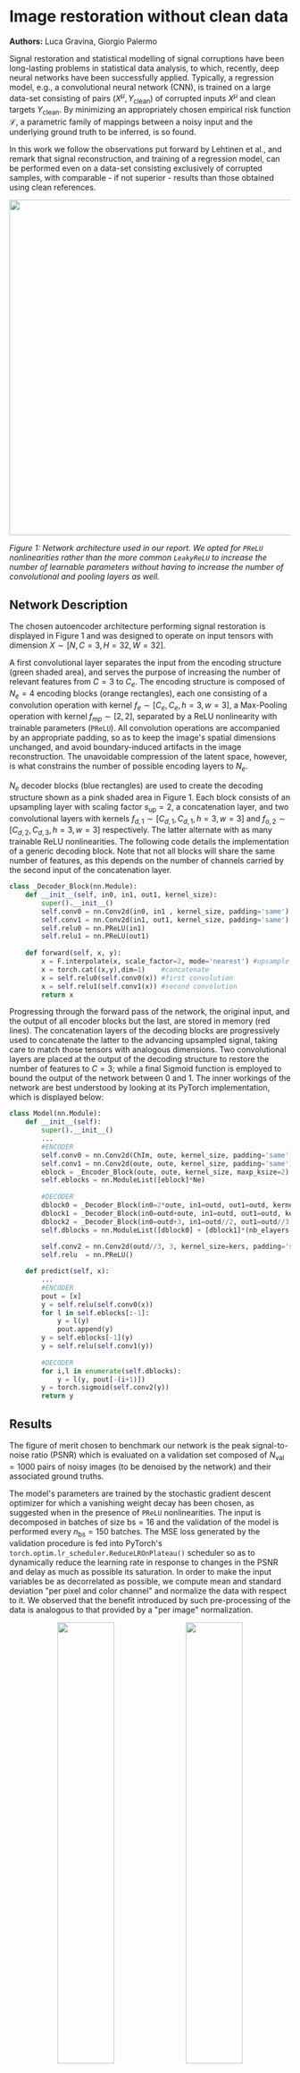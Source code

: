 <script src="https://cdn.jsdelivr.net/npm/mathjax@3/es5/tex-mml-chtml.js" async></script>

# Image restoration without clean data

**Authors:** Luca Gravina, Giorgio Palermo

Signal restoration and statistical modelling of signal corruptions have been long-lasting problems in statistical data analysis, to which, recently, deep neural networks have been successfully applied. Typically, a regression model, e.g., a convolutional neural network (CNN), is trained on a large data-set consisting of pairs $(X^\mu, Y_{\mathrm{clean}})$ of corrupted inputs $X^\mu$ and clean targets $Y_{\mathrm{clean}}$. By minimizing an appropriately chosen empirical risk function $\mathcal{L}$, a parametric family of mappings between a noisy input and the underlying ground truth to be inferred, is so found.

In this work we follow the observations put forward by Lehtinen et al., and remark that signal reconstruction, and training of a regression model, can be performed even on a data-set consisting exclusively of corrupted samples, with comparable - if not superior - results than those obtained using clean references.

<p align="center">
    <img src="./docs/Figures/fig_net_structure.png" width="600">
</p>

*Figure 1: Network architecture used in our report. We opted for `PReLU` nonlinearities rather than the more common `LeakyReLU` to increase the number of learnable parameters without having to increase the number of convolutional and pooling layers as well.*

## Network Description

The chosen autoencoder architecture performing signal restoration is displayed in Figure 1 and was designed to operate on input tensors with dimension $X \sim [N, C=3, H=32, W=32]$.

A first convolutional layer separates the input from the encoding structure (green shaded area), and serves the purpose of increasing the number of relevant features from $C=3$ to $C_e$. The encoding structure is composed of $N_e=4$ encoding blocks (orange rectangles), each one consisting of a convolution operation with kernel $f_e\sim[C_e, C_e, h=3, w=3]$, a Max-Pooling operation with kernel $f_{mp}\sim[2,2]$, separated by a ReLU nonlinearity with trainable parameters (`PReLU`). All convolution operations are accompanied by an appropriate padding, so as to keep the image's spatial dimensions unchanged, and avoid boundary-induced artifacts in the image reconstruction. The unavoidable compression of the latent space, however, is what constrains the number of possible encoding layers to $N_e$.

$N_e$ decoder blocks (blue rectangles) are used to create the decoding structure shown as a pink shaded area in Figure 1. Each block consists of an upsampling layer with scaling factor $s_{\mathrm{up}}=2$, a concatenation layer, and two convolutional layers with kernels $f_{d,1} \sim [C_{d,1}, C_{d,1}, h=3, w=3]$ and $f_{o,2} \sim [C_{d,2}, C_{d,3}, h=3, w=3]$ respectively. The latter alternate with as many trainable ReLU nonlinearities. The following code details the implementation of a generic decoding block. Note that not all blocks will share the same number of features, as this depends on the number of channels carried by the second input of the concatenation layer.

```python
class _Decoder_Block(nn.Module):
    def __init__(self, in0, in1, out1, kernel_size):
        super().__init__()
        self.conv0 = nn.Conv2d(in0, in1 , kernel_size, padding='same')
        self.conv1 = nn.Conv2d(in1, out1, kernel_size, padding='same')
        self.relu0 = nn.PReLU(in1)
        self.relu1 = nn.PReLU(out1)
        
    def forward(self, x, y):
        x = F.interpolate(x, scale_factor=2, mode='nearest') #upsample
        x = torch.cat((x,y),dim=1)    #concatenate
        x = self.relu0(self.conv0(x)) #first convolution 
        x = self.relu1(self.conv1(x)) #second convolution
        return x
```

Progressing through the forward pass of the network, the original input, and the output of all encoder blocks but the last, are stored in memory (red lines). The concatenation layers of the decoding blocks are progressively used to concatenate the latter to the advancing upsampled signal, taking care to match those tensors with analogous dimensions. Two convolutional layers are placed at the output of the decoding structure to restore the number of features to $C=3$; while a final Sigmoid function is employed to bound the output of the network between 0 and 1. The inner workings of the network are best understood by looking at its PyTorch implementation, which is displayed below:

```python
class Model(nn.Module):
    def __init__(self):
        super().__init__()
        ...
        #ENCODER
        self.conv0 = nn.Conv2d(ChIm, oute, kernel_size, padding='same')
        self.conv1 = nn.Conv2d(oute, oute, kernel_size, padding='same')
        eblock = _Encoder_Block(oute, oute, kernel_size, maxp_ksize=2)
        self.eblocks = nn.ModuleList([eblock]*Ne)
        
        #DECODER
        dblock0 = _Decoder_Block(in0=2*oute, in1=outd, out1=outd, kernel_size)
        dblock1 = _Decoder_Block(in0=outd+oute, in1=outd, out1=outd, kernel_size)
        dblock2 = _Decoder_Block(in0=outd+3, in1=outd//2, out1=outd//3, kernel_size)
        self.dblocks = nn.ModuleList([dblock0] + [dblock1]*(nb_elayers-2) + [dblock2])
        
        self.conv2 = nn.Conv2d(outd//3, 3, kernel_size=kers, padding='same')
        self.relu  = nn.PReLU()

    def predict(self, x):
        ...
        #ENCODER
        pout = [x]
        y = self.relu(self.conv0(x))
        for l in self.eblocks[:-1]:
            y = l(y)
            pout.append(y)
        y = self.eblocks[-1](y)
        y = self.relu(self.conv1(y))
        
        #DECODER
        for i,l in enumerate(self.dblocks):
            y = l(y, pout[-(i+1)])
        y = torch.sigmoid(self.conv2(y))
        return y
```

## Results

The figure of merit chosen to benchmark our network is the peak signal-to-noise ratio (PSNR) which is evaluated on a validation set composed of $N_{\mathrm{val}}=1000$ pairs of noisy images (to be denoised by the network) and their associated ground truths.

The model's parameters are trained by the stochastic gradient descent optimizer for which a vanishing weight decay has been chosen, as suggested when in the presence of `PReLU` nonlinearities. The input is decomposed in batches of size $\mathrm{bs}=16$ and the validation of the model is performed every $n_{\mathrm{bs}}=150$ batches. The MSE loss generated by the validation procedure is fed into PyTorch's `torch.optim.lr_scheduler.ReduceLROnPlateau()` scheduler so as to dynamically reduce the learning rate in response to changes in the PSNR and delay as much as possible its saturation. In order to make the input variables be as decorrelated as possible, we compute mean and standard deviation "per pixel and color channel" and normalize the data with respect to it. We observed that the benefit introduced by such pre-processing of the data is analogous to that provided by a "per image" normalization.

<div align="center">
<img src="./docs/Figures/PSNR_vs_cutoff.png" width="45%" />
<img src="./docs/Figures/PSNR_vs_oute.png" width="45%" />
</div>

*Figure 2: (left) PSNR evolution as a function of the number of processed images. The choice of using the number of images in the training set (instead of the more common number of epochs) as coordinate for the horizontal axis is motivated by the desire to compare the network's denoising capabilities when trained with datasets of different sizes.(right): Dependence of the PSNR's evolution on the number of features $C_e$ embedded within each encoding layer. In a regular scale, the above curves are analogous to those found by Lehtinen et al. apart from a lower PSNR which is most likely due to the reduced native image resolution (32×32 vs 256×256) and (consequently) shallower network.*

In Figure 2 we display the behaviour of the PSNR against the number of processed (possibly repeating, e.g, when epoch>1) images for different truncations of the training dataset. We observe that increasing the number of independent images beyond $\sim 4\times 10^3$ does not result in an increase in the PSNR: indeed, although more epochs are required when considering smaller datasets, identical precisions are reached upon processing a fixed, sufficiently large, number of images. For completeness, we performed data augmentation (rotations, color jittering and cropping) on the training dataset and evaluated the evolution of the PSNR over $N=150000$ independent samples. Curves identical to those presented above were found.

Noticeably, both the model's learning rate and its ultimate precision are influenced by the number of features $C_e$ embedded within each encoding block. In the native network we set $C_e=32$ as models with $\gtrsim 32$ features seem to perform almost identically.

<p align="center">
    <img src="./docs/Figures/noise2clean.png" width="400">
</p>

*Figure 4: Comparison of the PSNR's increase during training for clean and corrupted target references. As expected, no advantage is observed when training over clean references.*

We remark that values of $\mathrm{PSNR}\sim 25 \text{db}$ can be reached with the network in Figure 1. This is to be compared to the simpler network implemented below whose efficiency is limited to $\mathrm{PSNR}\sim 23 \text{db}$.

To conclude, we empirically verify our initial statement, that is, that a denoising network trained on a dataset composed exclusively of noisy samples is as performing as one trained over a dataset consisting of pairs of corrupted inputs, and clean targets. To do so, we split in half the validation set: the first half we use to train the model, the second for validation. The same model is then trained on 500 pairs of compromised images. Surely, in Figure 4 we are able to observe the equivalence in performance.

## Further Observations

On a quest to improve the network proposed in Figure 1 we considered networks containing batch normalization and dropout layers in different locations, and tested their effectiveness under different choices of parameters. No improvement was registered, we suppose, because of an insufficient depth of the network.

Although the weight's evolution rates across layers during training were not directly observed, we verified that no remarkable improvement is provided by a weight initialization different from PyTorch's native one.


# Image restoration from scratch

We have seen that signal restoration by machine learning can be performed even with a data-set consisting exclusively of corrupted samples; the only requirement being that each pair of samples in the data-set (training input and training target) explicates independent and identically distributed realizations of some noise model.

While the focus of the section above was the realization of a NN for reconstructing an image with the highest possible peak signal-to-noise ratio (PSNR) evaluated on a validation set composed of a noisy image (input) and its ground truth (target), here we focus on the custom implementation of each of the code blocks used to realize the above.

The simple sequential network shown in Figure 1, composed of two convolutional layers and two transposed convolution upsampling layers, is used to benchmark our implementation of the aforementioned functions. Rectified linear units (ReLU) are employed as nonlinearities between the inner layers, while a final Sigmoid function is employed, as in Report 1, to bound the output of the network within the interval [0,1].

<p align="center">
    <img src="./docs/Figures/fig_net_structure_simple.png" width="500">
</p>

*Figure 1: Simple sequential NN for noise-to-noise signal reconstruction.*

## (Transposed) Convolution Layer



A set of $N$ digital images $X^{\mu}$ ($\mu = 1,\dots, N$) of height $H$ and width $W$ can be represented as a tensor $(X^{\mu})_{mn}^{\alpha}$ with the indices $m \in [0, H-1], n\in [0, W-1]$ indicating pixel coordinates, $\alpha \in \{\text{R},\text{G}, \text{B}\}$ the color channel, and $\mu$ the selected sample.

The convolution operation of this tensor with the four-dimensional kernel $f^{\alpha\beta}_{ij}$ of size $h\times w$, $D$ features and $C$ output channels, is defined as:

$$Y_{mn}^{\beta} = (X \circledast f)_{\,mn}^{\beta} = \sum_{a}$$

with: $i\in[0, h-1]$, $j \in [0,w-1]$, $\beta\in[0,D-1]$.

Given a loss function $\mathcal{L}$ evaluated on the output of a convolution layer $(Y^{\alpha})_{kl}$, its derivative with respect to the convolution's input $(X^{\mu})_{mn}^{\alpha}$ and weights $f_{ij}^{\alpha\beta}$ is found to be:

$$
\frac{\partial\mathcal{L}}{\partial(X^{\mu})_{mn}^{\alpha}} = \sum_\beta\sum_{k,l} \frac{\partial\mathcal{L}}{\partial(Y^{\beta})_{kl}}f_{m-k, n-l}^{\alpha \beta} = \left(\frac{\partial\mathcal{L}}{\partial Y} \ast f\right)^\alpha_{mn}
$$

$$
\frac{\partial\mathcal{L}}{\partial f_{ij}^{\alpha\beta}} = \sum_\mu\sum_{i,j} \frac{\partial\mathcal{L}}{\partial(Y^{\beta})_{ij}}\ (X^{\mu})_{m+i, n+j}^{\alpha} = \left(\frac{\partial\mathcal{L}}{\partial\tilde{Y}} \circledast \tilde{X}\right)_{ij}^\alpha
$$

Here $\tilde{Y}$ and $\tilde{X}$ identify a transposition operation along the sample and channel dimensions of the four-dimensional tensors $(Y^{\beta})_{ij}$ and $(X^{\mu})_{mn}^{\alpha}$. The operation defined in the first equation is known as a *transposed convolution* and can be written for a general input tensor $(X^{\mu})_{mn}^{\alpha}$ and kernel $f_{ij}^{\alpha\beta}$ as:

$$
(Y^{\beta})_{mn} = (X \ast f)^{\beta}_{mn} = \sum_{\alpha} \sum_{i,j} f_{ij}^{\alpha\beta}\,(X^{\mu})_{m-i, n-j}^{\alpha}
$$

Having shown that all derivatives relevant to a (transposed) convolutional layer can be cast as convolutions and transposed convolutions themselves, two main points remain to be examined, namely: an efficient implementation of a (transposed) convolutional layer with arbitrary stride, padding, kernel size and dilation, and the effect of a non-unit stride on the derivative equations.

The former consists in reducing the problem to a single matrix multiplication via PyTorch's `fold` and `unfold` methods. Consider the convolution $Y = X\circledast f$ with kernel $f\sim[D,C,h,h]$. Within each sample image $X\sim[1,C,H,H]$, we identify all those $h\times h$ patches which contribute to the convolution's output via the Frobenius inner product, convert them into column arrays, and stack them row-wise. The presence of several input channels is accounted for by column-stacking patches overlapping along the channel dimension. The resulting flattened image is $X\leadsto X'_\mu\sim[1, h^2\,C, L]$, with:

$$
L = \left\lfloor\frac{H - 2\cdot\text{padding} - \text{dilation} \cdot (\text{kernel\_size}-1) -1 }{\text{stride}} +1 \right\rfloor^2
$$

The presence of multiple samples is accounted for by concatenating the first and last dimension of $X'$. Finally, $(X')^\mu \sim [NL, h^2\,C]$. At the same time, the kernel tensor is flattened along the last three dimensions so that $f \leadsto f' \sim [D, h^2\,C]$. The convolution operation can now be written as a simple matrix multiplication: $Y'_\mu = (X')^\mu \cdot {(f')^T}$ with $(Y')^\mu\sim[NL, D]$. Lastly, the output vector can be reshaped into the four dimensional tensor $Y:[N,D, \sqrt{L}, \sqrt{L}]$. Similarly, any transposed convolution operation $Z = Y \ast f$ can be reduced to the matrix multiplication $Z' = (Y')^\mu \cdot f'$ where $Z'$ is the flattened representation of the output $Z$ whose reshaping operations are carried out in reversed order with respect to the previous case.

Finally, non-unit strides can be easily integrated into the backward propagation by simply dilating the matrix $\partial L/\partial Y$ by $s=\text{stride}-1$. With a non-unit stride, the possibility of not covering the input map entirely arises. In such cases, the derivatives with respect to some of the input values have to be manually set to vanish.

## Module Class

Each of the four different types of layers (Convolution, Transposed Convolution, Sigmoid and ReLU) share the same structure implementing the forward and backward pass.

The weights and biases of each module, should there be any, are stored as instance variables in `module.weight` and `module.bias`, respectively, and are updated by the stochastic gradient descent (SGD) algorithm. The latter requires the derivative of a user-defined loss function with respect to the layer's weights and biases, which are evaluated at each step and stored into `module.d_weight` and `module.d_bias`.

Two methods are common to all modules: `forward` and `forward_and_vjp`.

The `forward` method takes as input a tensor, to which it applies a different transformation depending on the type of layer (see below), and returns the transformed tensor.

The `forward_and_vjp` method takes the same arguments as the `forward` method and returns a tuple, the first element of which is identical to the output of the `forward` method alone. The second element of this tuple, on the other hand, consists of the function handle `_vjp(torch.Tensor)` which, given the derivative of the loss function with respect to the output of the module, computes the derivative of the loss with respect to the module's input, parameters and bias, namely $\partial \mathcal{L}/\partial X^{(\ell)}$ and $\partial \mathcal{L}/\partial f^{(\ell)}$ and $\partial \mathcal{L}/\partial b^{(\ell)}$, where $\ell$ identifies a specific layer.

As we have seen, although $\partial \mathcal{L}/\partial X^{(\ell)}$ can be computed through $\partial \mathcal{L}/\partial Y^{(\ell)}$ alone, computing $\partial \mathcal{L}/\partial f^{(\ell)}$ requires the knowledge of the input $X^{(\ell)}$ of each layer. Therefore, when moving though the forward pass, the latter would have to be stored in an additional layer-specific instance variable along with any other quantity necessary for the evaluation of the layer's backward pass. The advantage of returning the function `_vjp` rather than the layer's derivatives directly, is that all necessary quantities for its evaluation (which all possess a higher or equal scope than that of the function's definition) are automatically stored within the function handle. The implementation of the Sigmoid layer is shown below as a simple example of the aforementioned structure.

```python
class Sigmoid(Module):
    ...
    def forward(self,input):
        return torch.sigmoid(input)
    __call__ = forward

    def forward_and_vjp(self, input):
        def _vjp(dL_dy):
            dsigma_dx = torch.sigmoid(input)*(1.-torch.sigmoid(input))
            return (dL_dy*dsigma_dx , torch.Tensor([]), torch.Tensor([]))
        return self.forward(input), _vjp
```

## Container

The `Sequential` class implements the analogous of PyTorch's sequential container. Modules are added to it, and stored within the ordered dictionary `self._modules`, in the order they are passed in the constructor. The whole container is treated as a single module, and as such, it presents with both a `forward` and a `forward_and_vjp` method.

The `forward` method accepts as input a four-dimensional tensor which is passed directly to the first module of the container. The output of each module is taken as the input of the next one, finally returning the output of the last module (see below).

```python
def forward(self, input):
    for module in self._modules.values():
        input = module(input)
    return input
```

In much the same way, the `forward_and_vjp` method sequentially accesses each module in the container, evaluating both its output and the associated function handle `_vjp`. While the former is again used as input to the subsequent layer, the latter is stored within a list of functions which, upon reversed traversal, is able to produce all derivatives necessary for the backward pass. The following code snippet is explicative of the aforementioned process.

```python
def forward_and_vjp(self, input, vjp_loss):
    VJP = [None]*self.nb_modules
    for i,module in enumerate(self._modules.values()):
        input, VJP[i] = module.forward_and_vjp(input)

    dL_dy = vjp_loss(input)
    for i, (module, vjp) in enumerate(zip( reversed(self._modules.values()), reversed(VJP) )):
        dL_dy, module.d_weight, module.d_bias = vjp(dL_dy)
```

Noticeably, the derivative of the loss with respect to a layer's input $\partial \mathcal{L}/\partial X^{(\ell+1)}$, is used as the previous layer's derivative with respect to its output $\partial \mathcal{L}/\partial Y^{(\ell)}$, fundamental for the propagation of the backward pass. Initiating this process of concatenated function evaluations, is the evaluation of the loss' derivative with respect to the network's output. In our code we implemented the MSE loss, $\mathcal{L} \propto \sum_\mu \|X - Y\|_2$ so that $\partial \mathcal{L}/\partial Y^\mu \propto 2 (X -Y)$.

Both the output of the forward pass and of the backward pass of the convolutional layers were compared to the ones obtained from PyTorch's native implementation using the `torch.allclose` function. In particular, each of the derivatives were tested separately by comparing the output of `_vjp` to the elements of `torch.grad(F.mse_loss(y, F.conv2d(x,weight=f, bias=b)), [x,f,b])`.

## Network Results

To summarize our results we display in Figure 2 the PSNR for both the custom and `torch.nn` implementations of the NN. Upon sufficient training (>4 epochs), we find:
- $\text{PSNR}_{\text{custom}} = 23.55 \pm 0.18 \, \text{db}$
- $\text{PSNR}_{\text{torch.nn}} = 23.68 \pm 0.11 \, \text{db}$

<p align="center">
    <img src="./docs/Figures/model2_PSNR.png" width="400">
</p>

*Figure 2: PSNR ratio for both the custom and standard implementations of the NN displayed in Figure 1.*

## Implementation Features

### Custom Modules Implemented
- **Convolution Layer**: Custom implementation with arbitrary stride, padding, kernel size and dilation
- **Transposed Convolution Layer**: For upsampling operations
- **ReLU Activation**: Rectified linear unit nonlinearity
- **Sigmoid Activation**: For output bounding between [0,1]
- **Sequential Container**: For chaining modules together

### Key Technical Aspects
- **Matrix Multiplication Optimization**: Convolutions reduced to matrix multiplications using fold/unfold operations
- **Automatic Differentiation**: Custom implementation using Vector-Jacobian Products (VJP)
- **Gradient Validation**: All gradients validated against PyTorch's native implementation
- **Memory Efficient**: Function handles store necessary intermediate values automatically

## Requirements

- PyTorch
- NumPy
- Matplotlib (for plotting results)

## Usage

1. Clone the repository
2. Ensure all required dependencies are installed
3. Import the custom modules from the implementation
4. Create a network using the Sequential container and custom layers
5. Train the network on your noise-to-noise dataset
6. Compare performance with PyTorch's native implementation

## Validation

The implementation has been thoroughly validated by:
- Comparing forward pass outputs with PyTorch's native implementation using `torch.allclose`
- Validating gradients against `torch.grad` for each component separately
- Achieving comparable PSNR performance on the denoising task

---

## References

Lehtinen, J., et al. "Noise2Noise: Learning Image Restoration without Clean Data." *Proceedings of the 35th International Conference on Machine Learning*, 2018.
